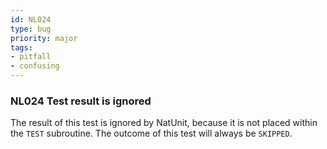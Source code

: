 ```yaml
---
id: NL024
type: bug
priority: major
tags:
- pitfall 
- confusing 
---
```


### NL024 Test result is ignored
The result of this test is ignored by NatUnit, because it is not placed within the `TEST` subroutine.
The outcome of this test will always be `SKIPPED`.
